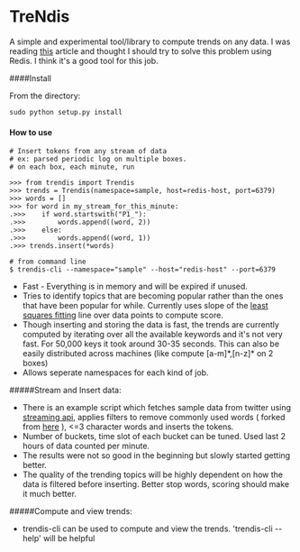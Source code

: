 TreNdis
=======

A simple and experimental tool/library to compute trends on any data. I was reading [this](http://highscalability.com/blog/2011/7/6/11-common-web-use-cases-solved-in-redis.html) article and thought I should try to solve this problem using Redis. I think it's a good tool for this job.

####Install

From the directory:
```
sudo python setup.py install
```

#### How to use

``` 
# Insert tokens from any stream of data 
# ex: parsed periodic log on multiple boxes. 
# on each box, each minute, run

>>> from trendis import Trendis
>>> trends = Trendis(namespace=sample, host=redis-host, port=6379)
>>> words = []
>>> for word in my_stream_for_this_minute:
.>>>    if word.startswith("P1_"):
.>>>        words.append((word, 2))
.>>>    else:
.>>>        words.append((word, 1))
.>>> trends.insert(*words)

# from command line
$ trendis-cli --namespace="sample" --host="redis-host" --port=6379
```
* Fast - Everything is in memory and will be expired if unused.
* Tries to identify topics that are becoming popular rather than the
  ones that have been popular for while. Currently uses slope of the
  [least squares fitting](http://mathworld.wolfram.com/LeastSquaresFitting.html)
  line over data points to compute score.
* Though inserting and storing the data is fast, the trends are currently computed by iterating over all the
  available keywords and it's not very fast. For 50,000 keys it took 
  around 30-35 seconds. This can also be easily distributed across machines (like compute [a-m]\*,[n-z]\* on 2 boxes)
* Allows seperate namespaces for each kind of job.

#####Stream and Insert data:

* There is an example script which fetches sample data from twitter
  using [streaming api](https://dev.twitter.com/docs/api/1.1/get/statuses/sample), applies filters to remove commonly used words
  ( forked from
  [here](https://code.google.com/p/twitter-sentiment-analysis/source/browse/trunk/files/stopwords.txt)
  ), <=3 character words and inserts the tokens.
* Number of buckets, time slot of each bucket can be tuned. Used last 2 hours of data counted per minute.
* The results were not so good in the beginning but slowly started
  getting better.
* The quality of the trending topics will be highly dependent on how the
  data is filtered before inserting. Better stop words, scoring should
  make it much better.

#####Compute and view trends:
* trendis-cli can be used to compute and view the trends. 'trendis-cli --help' will be helpful

